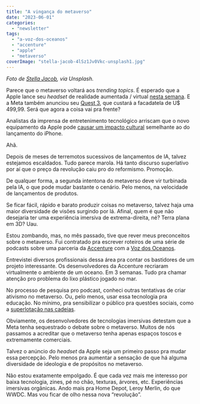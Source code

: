 ```yaml
---
title: "A vingança do metaverso"
date: "2023-06-01"
categories: 
  - "newsletter"
tags: 
  - "a-voz-dos-oceanos"
  - "accenture"
  - "apple"
  - "metaverso"
coverImage: "stella-jacob-4lSz1Jv0Vkc-unsplash1.jpg"
---
```


_Foto de [Stella Jacob](https://unsplash.com/ko/@stella_jacob), via Unsplash._

Parece que o metaverso voltará aos _trending topics_. É esperado que a Apple lance seu _headset_ de realidade aumentada / virtual [nesta semana](https://techcrunch.com/2023/06/01/apple-wwdc-2023-is-next-week-heres-what-we-expect/). E a Meta também anunciou seu [Quest 3](https://www.theverge.com/2023/6/1/23744576/meta-quest-3-vr-headset-price-details), que custará a facadatela de U$ 499,99. Será que agora a coisa vai pra frente?

Analistas da imprensa de entretenimento tecnológico arriscam que o novo equipamento da Apple pode [causar um impacto cultural](https://www.platformer.news/p/apple-prepares-for-a-platform-shift) semelhante ao do lançamento do iPhone.

Ahã.

Depois de meses de terremotos sucessivos de lançamentos de IA, talvez estejamos escaldados. Tudo parece marola. Há tanto discurso superlativo por aí que o preço da revolução caiu pro do reformismo. Promoção.

De qualquer forma, a segunda intentona do metaverso deve vir turbinada pela IA, o que pode mudar bastante o cenário. Pelo menos, na velocidade de lançamentos de produtos.

Se ficar fácil, rápido e barato produzir coisas no metaverso, talvez haja uma maior diversidade de visões surgindo por lá. Afinal, quem é que não desejaria ter uma experiência imersiva de extrema-direita, né? Terra plana em 3D? Uau.

Estou zombando, mas, no mês passado, tive que rever meus preconceitos sobre o metaverso. Fui contratado pra escrever roteiros de uma série de podcasts sobre uma parceria da [Accenture](https://www.accenture.com/) com a [Voz dos Oceanos](https://www.cleanseas.org/pt-br/initiatives/voz-dos-oceanos).

Entrevistei diversos profissionais dessa área pra contar os bastidores de um projeto interessante. Os desenvolvedores da Accenture recriaram virtualmente o ambiente de um oceano. Em 3 semanas. Tudo pra chamar atenção pro problema do lixo plástico jogado no mar.

No processo de pesquisa pro podcast, conheci outras tentativas de criar ativismo no metaverso. Ou, pelo menos, usar essa tecnologia pra educação. No mínimo, pra sensibilizar o público pra questões sociais, como a [superlotação nas cadeias](https://www.youtube.com/watch?v=ulURfIiX2kE).

Obviamente, os desenvolvedores de tecnologias imersivas detestam que a Meta tenha sequestrado o debate sobre o metaverso. Muitos de nós passamos a acreditar que o metaverso tenha apenas espaços toscos e extremamente comerciais.

Talvez o anúncio do _headset_ da Apple seja um primeiro passo pra mudar essa percepção. Pelo menos pra aumentar a sensação de que há alguma diversidade de ideologia e de propósitos no metaverso.

Não estou exatamente empolgado. É que cada vez mais me interesso por baixa tecnologia, zines, pé no chão, texturas, árvores, etc. Experiências imersivas orgânicas. Ando mais pra Home Depot, Leroy Merlin, do que WWDC. Mas vou ficar de olho nessa nova “revolução”.
